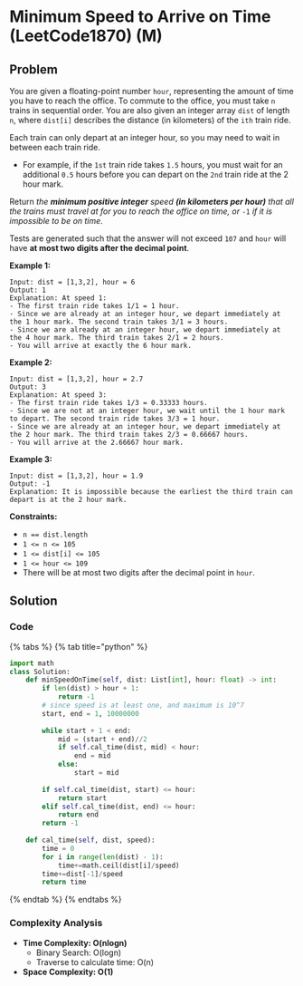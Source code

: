 # Minimum Speed to Arrive on Time (LeetCode1870) (M)

## Problem

You are given a floating-point number `hour`, representing the amount of time you have to reach the office. To commute to the office, you must take `n` trains in sequential order. You are also given an integer array `dist` of length `n`, where `dist[i]` describes the distance (in kilometers) of the `ith` train ride.

Each train can only depart at an integer hour, so you may need to wait in between each train ride.

* For example, if the `1st` train ride takes `1.5` hours, you must wait for an additional `0.5` hours before you can depart on the `2nd` train ride at the 2 hour mark.

Return _the **minimum positive integer** speed **(in kilometers per hour)** that all the trains must travel at for you to reach the office on time, or_ `-1` _if it is impossible to be on time_.

Tests are generated such that the answer will not exceed `107` and `hour` will have **at most two digits after the decimal point**.

**Example 1:**

```
Input: dist = [1,3,2], hour = 6
Output: 1
Explanation: At speed 1:
- The first train ride takes 1/1 = 1 hour.
- Since we are already at an integer hour, we depart immediately at the 1 hour mark. The second train takes 3/1 = 3 hours.
- Since we are already at an integer hour, we depart immediately at the 4 hour mark. The third train takes 2/1 = 2 hours.
- You will arrive at exactly the 6 hour mark.
```

**Example 2:**

```
Input: dist = [1,3,2], hour = 2.7
Output: 3
Explanation: At speed 3:
- The first train ride takes 1/3 = 0.33333 hours.
- Since we are not at an integer hour, we wait until the 1 hour mark to depart. The second train ride takes 3/3 = 1 hour.
- Since we are already at an integer hour, we depart immediately at the 2 hour mark. The third train takes 2/3 = 0.66667 hours.
- You will arrive at the 2.66667 hour mark.
```

**Example 3:**

```
Input: dist = [1,3,2], hour = 1.9
Output: -1
Explanation: It is impossible because the earliest the third train can depart is at the 2 hour mark.
```

**Constraints:**

* `n == dist.length`
* `1 <= n <= 105`
* `1 <= dist[i] <= 105`
* `1 <= hour <= 109`
* There will be at most two digits after the decimal point in `hour`.

## Solution&#x20;

### Code

{% tabs %}
{% tab title="python" %}
```python
import math
class Solution:
    def minSpeedOnTime(self, dist: List[int], hour: float) -> int:
        if len(dist) > hour + 1:
            return -1
        # since speed is at least one, and maximum is 10^7
        start, end = 1, 10000000
        
        while start + 1 < end:
            mid = (start + end)//2
            if self.cal_time(dist, mid) < hour:
                end = mid
            else:
                start = mid
        
        if self.cal_time(dist, start) <= hour:
            return start
        elif self.cal_time(dist, end) <= hour:
            return end
        return -1
    
    def cal_time(self, dist, speed):
        time = 0
        for i in range(len(dist) - 1):
            time+=math.ceil(dist[i]/speed)
        time+=dist[-1]/speed
        return time
```
{% endtab %}
{% endtabs %}

### Complexity Analysis

* **Time Complexity: O(nlogn)**
  * Binary Search: O(logn)
  * Traverse to calculate time: O(n)
* **Space Complexity: O(1)**
